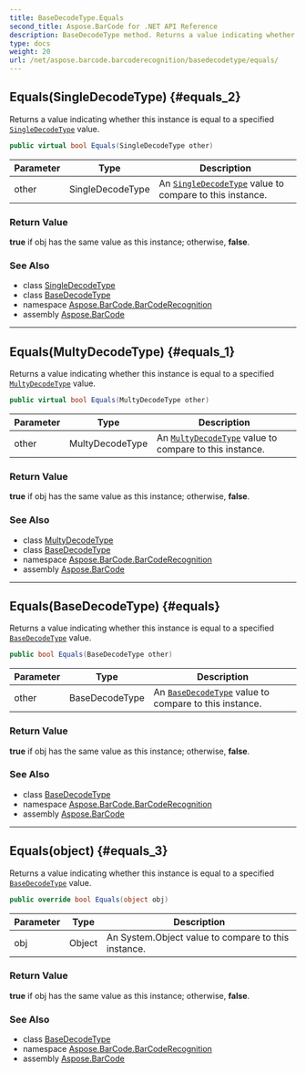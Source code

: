 ```yaml
---
title: BaseDecodeType.Equals
second_title: Aspose.BarCode for .NET API Reference
description: BaseDecodeType method. Returns a value indicating whether this instance is equal to a specified SingleDecodeType value
type: docs
weight: 20
url: /net/aspose.barcode.barcoderecognition/basedecodetype/equals/
---
```

## Equals(SingleDecodeType) {#equals_2}

Returns a value indicating whether this instance is equal to a specified [`SingleDecodeType`](../../singledecodetype/) value.

```csharp
public virtual bool Equals(SingleDecodeType other)
```

| Parameter | Type | Description |
| --- | --- | --- |
| other | SingleDecodeType | An [`SingleDecodeType`](../../singledecodetype/) value to compare to this instance. |

### Return Value

**true** if obj has the same value as this instance; otherwise, **false**.

### See Also

* class [SingleDecodeType](../../singledecodetype/)
* class [BaseDecodeType](../)
* namespace [Aspose.BarCode.BarCodeRecognition](../../basedecodetype/)
* assembly [Aspose.BarCode](../../../)

---

## Equals(MultyDecodeType) {#equals_1}

Returns a value indicating whether this instance is equal to a specified [`MultyDecodeType`](../../multydecodetype/) value.

```csharp
public virtual bool Equals(MultyDecodeType other)
```

| Parameter | Type | Description |
| --- | --- | --- |
| other | MultyDecodeType | An [`MultyDecodeType`](../../multydecodetype/) value to compare to this instance. |

### Return Value

**true** if obj has the same value as this instance; otherwise, **false**.

### See Also

* class [MultyDecodeType](../../multydecodetype/)
* class [BaseDecodeType](../)
* namespace [Aspose.BarCode.BarCodeRecognition](../../basedecodetype/)
* assembly [Aspose.BarCode](../../../)

---

## Equals(BaseDecodeType) {#equals}

Returns a value indicating whether this instance is equal to a specified [`BaseDecodeType`](../) value.

```csharp
public bool Equals(BaseDecodeType other)
```

| Parameter | Type | Description |
| --- | --- | --- |
| other | BaseDecodeType | An [`BaseDecodeType`](../) value to compare to this instance. |

### Return Value

**true** if obj has the same value as this instance; otherwise, **false**.

### See Also

* class [BaseDecodeType](../)
* namespace [Aspose.BarCode.BarCodeRecognition](../../basedecodetype/)
* assembly [Aspose.BarCode](../../../)

---

## Equals(object) {#equals_3}

Returns a value indicating whether this instance is equal to a specified [`BaseDecodeType`](../) value.

```csharp
public override bool Equals(object obj)
```

| Parameter | Type | Description |
| --- | --- | --- |
| obj | Object | An System.Object value to compare to this instance. |

### Return Value

**true** if obj has the same value as this instance; otherwise, **false**.

### See Also

* class [BaseDecodeType](../)
* namespace [Aspose.BarCode.BarCodeRecognition](../../basedecodetype/)
* assembly [Aspose.BarCode](../../../)


